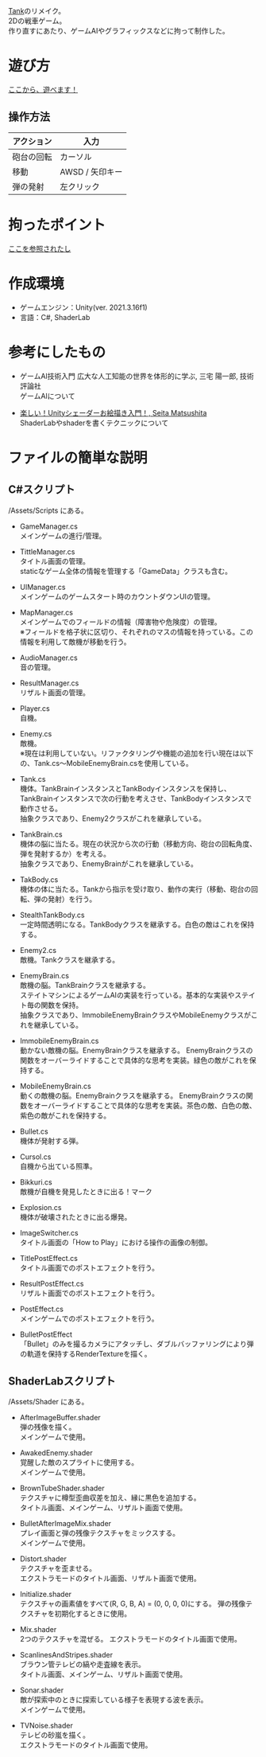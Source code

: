 [Tank](https://github.com/sny0/Tank)のリメイク。  
2Dの戦車ゲーム。  
作り直すにあたり、ゲームAIやグラフィックスなどに拘って制作した。

# 遊び方

[ここから、遊べます！](https://unityroom.com/games/tank_sny)

## 操作方法
| アクション | 入力 |
| --- | --- |
| 砲台の回転 | カーソル |
| 移動 | AWSD / 矢印キー |
| 弾の発射 | 左クリック |

# 拘ったポイント
[ここを参照されたし](https://sny0.github.io/my-docusaurus/docs/tank2)

# 作成環境
- ゲームエンジン：Unity(ver. 2021.3.16f1)
- 言語：C#, ShaderLab

# 参考にしたもの
- ゲームAI技術入門 広大な人工知能の世界を体形的に学ぶ, 三宅 陽一郎, 技術評論社  
ゲームAIについて

- [楽しい！Unityシェーダーお絵描き入門！, Seita Matsushita](https://docs.google.com/presentation/d/1NMhx4HWuNZsjNRRlaFOu2ysjo04NgcpFlEhzodE8Rlg/edit#slide=id.g35dce8d1c5_0_28)  
ShaderLabやshaderを書くテクニックについて

# ファイルの簡単な説明
## C#スクリプト
/Assets/Scripts にある。


- GameManager.cs  
メインゲームの進行/管理。

- TittleManager.cs  
タイトル画面の管理。  
staticなゲーム全体の情報を管理する「GameData」クラスも含む。

- UIManager.cs  
メインゲームのゲームスタート時のカウントダウンUIの管理。

- MapManager.cs  
メインゲームでのフィールドの情報（障害物や危険度）の管理。  
※フィールドを格子状に区切り、それぞれのマスの情報を持っている。この情報を利用して敵機が移動を行う。

- AudioManager.cs  
音の管理。

- ResultManager.cs  
リザルト画面の管理。

- Player.cs  
自機。

- Enemy.cs  
敵機。  
※現在は利用していない。リファクタリングや機能の追加を行い現在は以下の、Tank.cs～MobileEnemyBrain.csを使用している。

- Tank.cs  
機体。TankBrainインスタンスとTankBodyインスタンスを保持し、TankBrainインスタンスで次の行動を考えさせ、TankBodyインスタンスで動作させる。  
抽象クラスであり、Enemy2クラスがこれを継承している。

- TankBrain.cs  
機体の脳に当たる。現在の状況から次の行動（移動方向、砲台の回転角度、弾を発射するか）を考える。  
抽象クラスであり、EnemyBrainがこれを継承している。

- TakBody.cs  
機体の体に当たる。Tankから指示を受け取り、動作の実行（移動、砲台の回転、弾の発射）を行う。

- StealthTankBody.cs  
一定時間透明になる。TankBodyクラスを継承する。白色の敵はこれを保持する。

- Enemy2.cs  
敵機。Tankクラスを継承する。

- EnemyBrain.cs  
敵機の脳。TankBrainクラスを継承する。  
ステイトマシンによるゲームAIの実装を行っている。基本的な実装やステイト毎の関数を保持。  
抽象クラスであり、ImmobileEnemyBrainクラスやMobileEnemyクラスがこれを継承している。

- ImmobileEnemyBrain.cs  
動かない敵機の脳。EnemyBrainクラスを継承する。
EnemyBrainクラスの関数をオーバーライドすることで具体的な思考を実装。緑色の敵がこれを保持する。


- MobileEnemyBrain.cs  
動くの敵機の脳。EnemyBrainクラスを継承する。
EnemyBrainクラスの関数をオーバーライドすることで具体的な思考を実装。茶色の敵、白色の敵、紫色の敵がこれを保持する。

- Bullet.cs  
機体が発射する弾。

- Cursol.cs  
自機から出ている照準。

- Bikkuri.cs  
敵機が自機を発見したときに出る！マーク

- Explosion.cs  
機体が破壊されたときに出る爆発。

- ImageSwitcher.cs  
タイトル画面の「How to Play」における操作の画像の制御。

- TitlePostEffect.cs  
タイトル画面でのポストエフェクトを行う。

- ResultPostEffect.cs  
リザルト画面でのポストエフェクトを行う。

- PostEffect.cs  
メインゲームでのポストエフェクトを行う。

- BulletPostEffect  
「Bullet」のみを撮るカメラにアタッチし、ダブルバッファリングにより弾の軌道を保持するRenderTextureを描く。

## ShaderLabスクリプト
/Assets/Shader にある。


- AfterImageBuffer.shader  
弾の残像を描く。  
メインゲームで使用。

- AwakedEnemy.shader  
覚醒した敵のスプライトに使用する。  
メインゲームで使用。

- BrownTubeShader.shader  
テクスチャに樽型歪曲収差を加え、縁に黒色を追加する。  
タイトル画面、メインゲーム、リザルト画面で使用。

- BulletAfterImageMix.shader  
プレイ画面と弾の残像テクスチャをミックスする。  
メインゲームで使用。

- Distort.shader  
テクスチャを歪ませる。  
エクストラモードのタイトル画面、リザルト画面で使用。

- Initialize.shader  
テクスチャの画素値をすべて(R, G, B, A) = (0, 0, 0, 0)にする。
弾の残像テクスチャを初期化するときに使用。

- Mix.shader  
2つのテクスチャを混ぜる。
エクストラモードのタイトル画面で使用。

- ScanlinesAndStripes.shader  
ブラウン管テレビの縞や走査線を表示。  
タイトル画面、メインゲーム、リザルト画面で使用。

- Sonar.shader  
敵が探索中のときに探索している様子を表現する波を表示。  
メインゲームで使用。

- TVNoise.shader  
テレビの砂嵐を描く。  
エクストラモードのタイトル画面で使用。